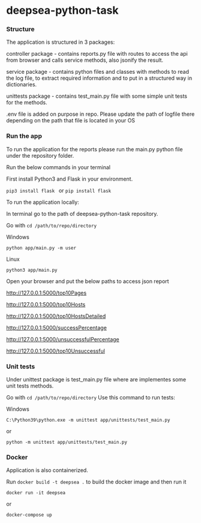 # deepsea-python-task

### Structure
The application is structured in 3 packages:

controller package - contains reports.py file with routes to access the api from browser and calls service methods, also jsonify the result.

service package - contains python files and classes with methods to read the log file, to extract required information and to put in a structured way in dictionaries.

unittests package - contains test_main.py file with some simple unit tests for the methods.

.env file is added on purpose in repo. Please update the path of logfile there depending on the path that file is located in your OS

### Run the app
To run the application for the reports please run the main.py python file under the repository folder.

Run the below commands in your terminal

First install Python3 and Flask in your environment.

`pip3 install flask ` or `pip install flask`

To run the application locally:

In terminal go to the path of deepsea-python-task repository.

Go with `cd /path/to/repo/directory`

Windows

`python app/main.py -m user
`

Linux

`python3 app/main.py `


Open your browser and put the below paths to access json report

http://127.0.0.1:5000/top10Pages

http://127.0.0.1:5000/top10Hosts

http://127.0.0.1:5000/top10HostsDetailed

http://127.0.0.1:5000/successPercentage

http://127.0.0.1:5000/unsuccessfulPercentage

http://127.0.0.1:5000/top10Unsuccessful

### Unit tests
Under unittest package is test_main.py file where are implementes some unit tests methods.

Go with `cd /path/to/repo/directory`
Use this command to run tests:

Windows

`C:\Python39\python.exe -m unittest app/unittests/test_main.py`

or 

`python -m unittest app/unittests/test_main.py`

### Docker
Application is also containerized.

Run `docker build -t deepsea .` to build the docker image and then run it

`docker run -it deepsea`

or

`docker-compose up`